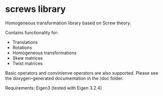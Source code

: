 # screws library
Homogeneous transformation library based on Screw theory.

Contains functionality for:
- Translations
- Rotations
- Homogeneous transformations
- Skew matrices
- Twist matrices

Basic operators and convinienve operators are also supported. Please see the doxygen-generated documentation in the /doc folder.

Requirements:
Eigen3 (tested with Eigen 3.2.4)
